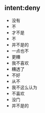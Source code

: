 ## intent:deny
- 没有
- 不
- 才不是
- 不
- 并不是的
- 一点也不
- 更糟
- 我不喜欢
- 糟透了
- 不好
- 从不
- 我不这么认为
- 不喜欢
- 没门
- 并不是的


